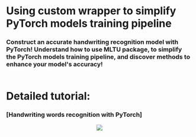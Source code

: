 # Using custom wrapper to simplify PyTorch models training pipeline
### Construct an accurate handwriting recognition model with PyTorch! Understand how to use MLTU package, to simplify the PyTorch models training pipeline, and discover methods to enhance your model's accuracy!<br><br>

# **Detailed tutorial**:
### [Handwriting words recognition with PyTorch]
<p align="center">
    <img src="https://pylessons.com/media/Tutorials/mltu/handwriting-recognition-pytorch/handwriting-recognition-pytorch.png">
</p>
